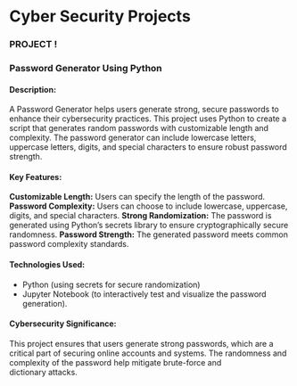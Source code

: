 # Cyber Security Projects

### PROJECT !
### Password Generator Using Python 

#### Description:
A Password Generator helps users generate strong, secure passwords to enhance their cybersecurity practices. This project uses Python to create a script that generates random passwords with customizable length and complexity. The password generator can include lowercase letters, uppercase letters, digits, and special characters to ensure robust password strength.

#### Key Features:
**Customizable Length:** Users can specify the length of the password.
**Password Complexity:** Users can choose to include lowercase, uppercase, digits, and special characters.
**Strong Randomization:** The password is generated using Python’s secrets library to ensure cryptographically secure randomness.
**Password Strength:** The generated password meets common password complexity standards.

#### Technologies Used:
* Python (using secrets for secure randomization)
* Jupyter Notebook (to interactively test and visualize the password generation).

#### Cybersecurity Significance: 
This project ensures that users generate strong passwords, which are a critical part of securing online accounts and systems. The randomness and complexity of the password help mitigate brute-force and dictionary attacks.
